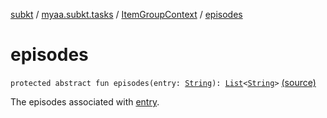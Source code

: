 [subkt](../../index.md) / [myaa.subkt.tasks](../index.md) / [ItemGroupContext](index.md) / [episodes](./episodes.md)

# episodes

`protected abstract fun episodes(entry: `[`String`](https://kotlinlang.org/api/latest/jvm/stdlib/kotlin/-string/index.html)`): `[`List`](https://kotlinlang.org/api/latest/jvm/stdlib/kotlin.collections/-list/index.html)`<`[`String`](https://kotlinlang.org/api/latest/jvm/stdlib/kotlin/-string/index.html)`>` [(source)](https://github.com/Myaamori/SubKt/blob/master/src/main/kotlin/myaa/subkt/tasks/tasks.kt#L87)

The episodes associated with [entry](episodes.md#myaa.subkt.tasks.ItemGroupContext$episodes(kotlin.String)/entry).

